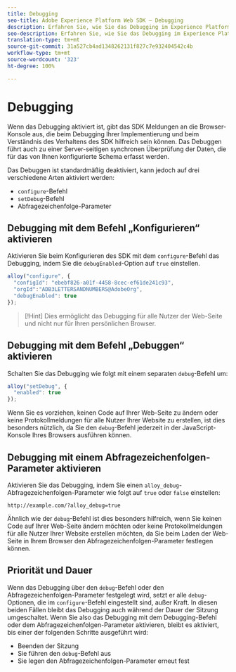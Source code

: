 ```yaml
---
title: Debugging
seo-title: Adobe Experience Platform Web SDK – Debugging
description: Erfahren Sie, wie Sie das Debugging im Experience Platform Web SDK aktivieren
seo-description: Erfahren Sie, wie Sie das Debugging im Experience Platform Web SDK aktivieren
translation-type: tm+mt
source-git-commit: 31a527cb4ad1348262131f827c7e932404542c4b
workflow-type: tm+mt
source-wordcount: '323'
ht-degree: 100%

---
```



# Debugging

Wenn das Debugging aktiviert ist, gibt das SDK Meldungen an die Browser-Konsole aus, die beim Debugging Ihrer Implementierung und beim Verständnis des Verhaltens des SDK hilfreich sein können. Das Debuggen führt auch zu einer Server-seitigen synchronen Überprüfung der Daten, die für das von Ihnen konfigurierte Schema erfasst werden.

Das Debuggen ist standardmäßig deaktiviert, kann jedoch auf drei verschiedene Arten aktiviert werden:

* `configure`-Befehl
* `setDebug`-Befehl
* Abfragezeichenfolge-Parameter

## Debugging mit dem Befehl „Konfigurieren“ aktivieren

Aktivieren Sie beim Konfigurieren des SDK mit dem `configure`-Befehl das Debugging, indem Sie die `debugEnabled`-Option auf `true` einstellen.

```javascript
alloy("configure", {
  "configId": "ebebf826-a01f-4458-8cec-ef61de241c93",
  "orgId":"ADB3LETTERSANDNUMBERS@AdobeOrg",
  "debugEnabled": true
});
```

>[!Hint]
>Dies ermöglicht das Debugging für alle Nutzer der Web-Seite und nicht nur für Ihren persönlichen Browser.

## Debugging mit dem Befehl „Debuggen“ aktivieren

Schalten Sie das Debugging wie folgt mit einem separaten `debug`-Befehl um:

```javascript
alloy("setDebug", {
  "enabled": true
});
```

Wenn Sie es vorziehen, keinen Code auf Ihrer Web-Seite zu ändern oder keine Protokollmeldungen für alle Nutzer Ihrer Website zu erstellen, ist dies besonders nützlich, da Sie den `debug`-Befehl jederzeit in der JavaScript-Konsole Ihres Browsers ausführen können.

## Debugging mit einem Abfragezeichenfolgen-Parameter aktivieren

Aktivieren Sie das Debugging, indem Sie einen `alloy_debug`-Abfragezeichenfolgen-Parameter wie folgt auf `true` oder `false` einstellen:

```HTTP
http://example.com/?alloy_debug=true
```

Ähnlich wie der `debug`-Befehl ist dies besonders hilfreich, wenn Sie keinen Code auf Ihrer Web-Seite ändern möchten oder keine Protokollmeldungen für alle Nutzer Ihrer Website erstellen möchten, da Sie beim Laden der Web-Seite in Ihrem Browser den Abfragezeichenfolgen-Parameter festlegen können.

## Priorität und Dauer

Wenn das Debugging über den `debug`-Befehl oder den Abfragezeichenfolgen-Parameter festgelegt wird, setzt er alle `debug`-Optionen, die im `configure`-Befehl eingestellt sind, außer Kraft. In diesen beiden Fällen bleibt das Debugging auch während der Dauer der Sitzung umgeschaltet. Wenn Sie also das Debugging mit dem Debugging-Befehl oder dem Abfragezeichenfolgen-Parameter aktivieren, bleibt es aktiviert, bis einer der folgenden Schritte ausgeführt wird:

* Beenden der Sitzung
* Sie führen den `debug`-Befehl aus
* Sie legen den Abfragezeichenfolgen-Parameter erneut fest
